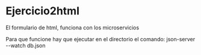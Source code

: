 # Ejercicio2html
El formulario de html, funciona con los microservicios

Para que funcione hay que ejecutar en el directorio el comando:
json-server --watch db.json
